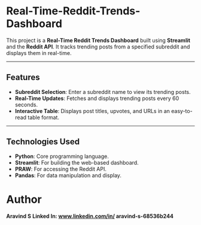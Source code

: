 # Real-Time-Reddit-Trends-Dashboard
This project is a **Real-Time Reddit Trends Dashboard** built using **Streamlit** and the **Reddit API**. It tracks trending posts from a specified subreddit and displays them in real-time.

---

## Features
- **Subreddit Selection**: Enter a subreddit name to view its trending posts.
- **Real-Time Updates**: Fetches and displays trending posts every 60 seconds.
- **Interactive Table**: Displays post titles, upvotes, and URLs in an easy-to-read table format.

---

## Technologies Used
- **Python**: Core programming language.
- **Streamlit**: For building the web-based dashboard.
- **PRAW**: For accessing the Reddit API.
- **Pandas**: For data manipulation and display.

# Author

**Aravind S**
**Linked In: www.linkedin.com/in/
aravind-s-68536b244**
